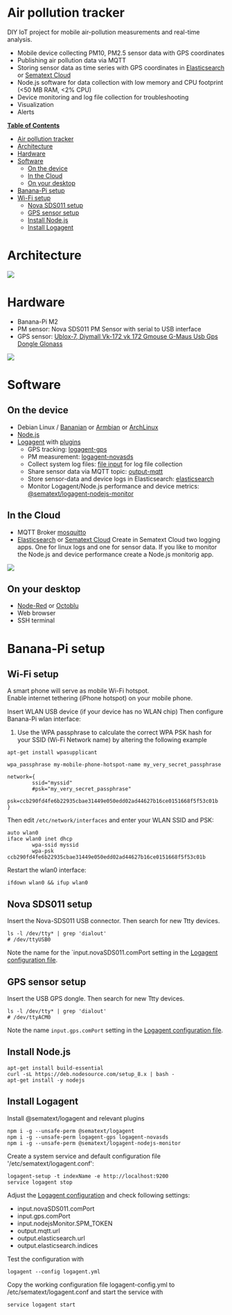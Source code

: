 # Air pollution tracker

DIY IoT project for mobile air-pollution measurements and real-time analysis. 

- Mobile device collecting PM10, PM2.5 sensor data with GPS coordinates
- Publishing air pollution data via MQTT
- Storing sensor data as time series with GPS coordinates in [Elasticsearch](https://github.com/elastic/elasticsearch) or [Sematext Cloud](https://sematext.com/cloud)
- Node.js software for data collection with low memory and CPU footprint (<50 MB RAM, <2% CPU)
- Device monitoring and log file collection for troubleshooting
- Visualization
- Alerts

**[Table of Contents](http://tableofcontent.eu)**
<!-- Table of contents generated generated by http://tableofcontent.eu -->
- [Air pollution tracker](#air-pollution-tracker)
- [Architecture](#architecture)
- [Hardware](#hardware)
- [Software](#software)
  - [On the device](#on-the-device)
  - [In the Cloud](#in-the-cloud)
  - [On your desktop](#on-your-desktop)
- [Banana-Pi setup](#banana-pi-setup)
- [Wi-Fi setup](#wi-fi-setup)
  - [Nova SDS011 setup](#nova-sds011-setup)
  - [GPS sensor setup](#gps-sensor-setup)
  - [Install Node.js](#install-nodejs)
  - [Install Logagent](#install-logagent)

# Architecture

![](https://raw.githubusercontent.com/megastef/AirPollutionTracker/master/Architecture.jpg)

# Hardware

- Banana-Pi M2
- PM sensor: Nova SDS011 PM Sensor with serial to USB interface 
- GPS sensor: [Ublox-7, Diymall Vk-172 vk 172 Gmouse G-Maus Usb Gps Dongle Glonass](https://www.amazon.de/dp/B015E2XSSO/ref=cm_sw_r_tw_dp_U_x_zBbHAbB7WPA2K) 

![](https://raw.githubusercontent.com/megastef/AirPollutionTracker/master/image10.png)

# Software

## On the device 
- Debian Linux / [Bananian](https://www.bananian.org/download) or [Armbian](https://www.armbian.com/banana-pi/) or [ArchLinux](https://wiki.archlinux.org/index.php/Banana_Pi) 
- [Node.js](https://nodejs.org/en/download/package-manager/#debian-and-ubuntu-based-linux-distributions)
- [Logagent](https://sematext.com/logagent/) with [plugins](https://sematext.com/docs/logagent/plugins/)
  - GPS tracking: [logagent-gps](https://www.npmjs.com/package/logagent-gps)  
  - PM measurement: [logagent-novasds](https://www.npmjs.com/package/logagent-novasds)
  - Collect system log files: [file input](https://sematext.com/docs/logagent/input-plugin-files/) for log file collection 
  - Share sensor data via MQTT topic: [output-mqtt](https://sematext.com/docs/logagent/output-plugin-mqtt/) 
  - Store sensor-data and device logs in Elasticsearch: [elasticsearch](https://sematext.com/docs/logagent/output-elasticsearch/) 
  - Monitor Logagent/Node.js performance and device metrics: [@sematext/logagent-nodejs-monitor](https://www.npmjs.com/package/@sematext/logagent-nodejs-monitor) 
  
## In the Cloud 
- MQTT Broker [mosquitto](http://mosquitto.org/)
- [Elasticsearch](http://elastic.co) or [Sematext Cloud](https://sematext.com/cloud)
  Create in Sematext Cloud two logging apps. One for linux logs and one for sensor data.
  If you like to monitor the Node.js and device performance create a Node.js monitorig app.  

![](https://raw.githubusercontent.com/megastef/AirPollutionTracker/master/image13.png)

## On your desktop 
- [Node-Red](https://nodered.org/) or [Octoblu](https://octoblu.github.io/)
- Web browser
- SSH terminal

# Banana-Pi setup

## Wi-Fi setup 

A smart phone will serve as mobile Wi-Fi hotspot.  
Enable internet tethering (iPhone hotspot) on your mobile phone. 

Insert WLAN USB device (if your device has no WLAN chip)
Then configure Banana-Pi wlan interface: 

1. Use the WPA passphrase to calculate the correct WPA PSK hash for your SSID (Wi-Fi Network name) by altering the following example


```
apt-get install wpasupplicant

wpa_passphrase my-mobile-phone-hotspot-name my_very_secret_passphrase

network={
        ssid="myssid"
        #psk="my_very_secret_passphrase"
        psk=ccb290fd4fe6b22935cbae31449e050edd02ad44627b16ce0151668f5f53c01b
}

```

Then edit `/etc/network/interfaces` and enter your WLAN SSID and PSK:

```
auto wlan0
iface wlan0 inet dhcp
        wpa-ssid myssid
        wpa-psk ccb290fd4fe6b22935cbae31449e050edd02ad44627b16ce0151668f5f53c01b
```

Restart the wlan0 interface: 

```
ifdown wlan0 && ifup wlan0
```



## Nova SDS011 setup 

Insert the Nova-SDS011 USB connector. 
Then search for new Ttty devices. 

```
ls -l /dev/tty* | grep 'dialout'
# /dev/ttyUSB0
```

Note the name for the `input.novaSDS011.comPort setting in the [Logagent configuration file](https://github.com/megastef/AirPollutionTracker/blob/master/logagent-config.yml#L22).  

## GPS sensor setup 

Insert the USB GPS dongle. 
Then search for new Ttty devices. 

```
ls -l /dev/tty* | grep 'dialout'
# /dev/ttyACM0
```

Note the name `input.gps.comPort` setting in the [Logagent configuration file](https://github.com/megastef/AirPollutionTracker/blob/master/logagent-config.yml#L31). 



## Install Node.js

```
apt-get install build-essential
curl -sL https://deb.nodesource.com/setup_8.x | bash - 
apt-get install -y nodejs
```

## Install Logagent

Install @sematext/logagent and relevant plugins
```
npm i -g --unsafe-perm @sematext/logagent 
npm i -g --unsafe-perm logagent-gps logagent-novasds
npm i -g --unsafe-perm @sematext/logagent-nodejs-monitor 
```

Create a system service and default configuration file '/etc/sematext/logagent.conf': 

```
logagent-setup -t indexName -e http://localhost:9200  
service logagent stop
```

Adjust the [Logagent configuration](https://github.com/megastef/AirPollutionTracker/blob/master/logagent-config.yml) and check following settings: 
 - input.novaSDS011.comPort
 - input.gps.comPort
 - input.nodejsMonitor.SPM_TOKEN
 - output.mqtt.url
 - output.elasticsearch.url
 - output.elasticsearch.indices

Test the configuration with 

```
logagent --config logagent.yml 
```

Copy the working configuration file logagent-config.yml to /etc/sematext/logagent.conf and start the service with 

```
service logagent start 
```

